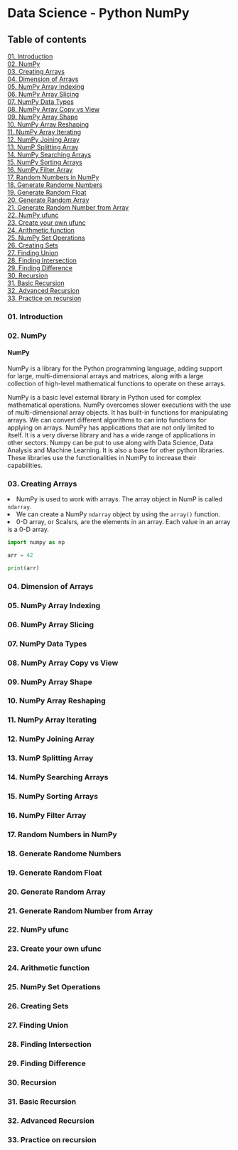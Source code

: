 # Data Science - Python NumPy
## Table of contents

<a href = "01">01. Introduction</a></br>
<a href = "02">02. NumPy</a></br>
<a href = "03">03. Creating Arrays</a></br>
<a href = "04">04. Dimension of Arrays</a></br>
<a href = "05">05. NumPy Array Indexing</a></br>
<a href = "06">06. NumPy Array Slicing</a></br>
<a href = "07">07. NumPy Data Types</a></br>
<a href = "08">08. NumPy Array Copy vs View</a></br>
<a href = "09">09. NumPy Array Shape</a></br>
<a href = "10">10. NumPy Array Reshaping</a></br>
<a href = "11">11. NumPy Array Iterating</a></br>
<a href = "12">12. NumPy Joining Array</a></br>
<a href = "13">13. NumP Splitting Array</a></br>
<a href = "14">14. NumPy Searching Arrays</a></br>
<a href = "15">15. NumPy Sorting Arrays</a></br>
<a href = "16">16. NumPy Filter Array</a></br>
<a href = "17">17. Random Numbers in NumPy</a></br>
<a href = "18">18. Generate Randome Numbers</a></br>
<a href = "19">19. Generate Random Float</a></br>
<a href = "20">20. Generate Random Array</a></br>
<a href = "21">21. Generate Random Number from Array</a></br>
<a href = "22">22. NumPy ufunc</a></br>
<a href = "23">23. Create your own ufunc</a></br>
<a href = "24">24. Arithmetic function</a></br>
<a href = "25">25. NumPy Set Operations</a></br>
<a href = "26">26. Creating Sets</a></br>
<a href = "27">27. Finding Union</a></br>
<a href = "28">28. Finding Intersection</a></br>
<a href = "29">29. Finding Difference</a></br>
<a href = "30">30. Recursion</a></br>
<a href = "31">31. Basic Recursion</a></br>
<a href = "32">32. Advanced Recursion</a></br>
<a href = "33">33. Practice on recursion</a></br>


### 01. Introduction

### 02. NumPy
#### NumPy
NumPy is a library for the Python programming language, adding support for large, multi-dimensional arrays and matrices, along with a large collection of high-level mathematical functions to operate on these arrays.

NumPy is a basic level external library in Python used for complex mathematical operations. NumPy overcomes slower executions with the use of multi-dimensional array objects. It has built-in functions for manipulating arrays. We can convert different algorithms to can into functions for applying on arrays. NumPy has applications that are not only limited to itself. It is a very diverse library and has a wide range of applications in other sectors. Numpy can be put to use along with Data Science, Data Analysis and Machine Learning. It is also a base for other python libraries. These libraries use the functionalities in NumPy to increase their capabilities.

### 03. Creating Arrays
<li>
  NumPy is used to work with arrays. The array object in NumP is called <code>ndarray</code>.
</li>
<li>
  We can create a NumPy <code>ndarray</code> object by using the <code>array()</code> function.  
</li>
<li>
  0-D array, or Scalsrs, are the elements in an array. Each value in an array is a 0-D array.
</li>

```python
import numpy as np

arr = 42

print(arr)
```

### 04. Dimension of Arrays
### 05. NumPy Array Indexing
### 06. NumPy Array Slicing
### 07. NumPy Data Types
### 08. NumPy Array Copy vs View
### 09. NumPy Array Shape
### 10. NumPy Array Reshaping
### 11. NumPy Array Iterating
### 12. NumPy Joining Array
### 13. NumP Splitting Array
### 14. NumPy Searching Arrays
### 15. NumPy Sorting Arrays
### 16. NumPy Filter Array
### 17. Random Numbers in NumPy
### 18. Generate Randome Numbers
### 19. Generate Random Float
### 20. Generate Random Array
### 21. Generate Random Number from Array
### 22. NumPy ufunc
### 23. Create your own ufunc
### 24. Arithmetic function
### 25. NumPy Set Operations
### 26. Creating Sets
### 27. Finding Union
### 28. Finding Intersection
### 29. Finding Difference
### 30. Recursion
### 31. Basic Recursion
### 32. Advanced Recursion
### 33. Practice on recursion
